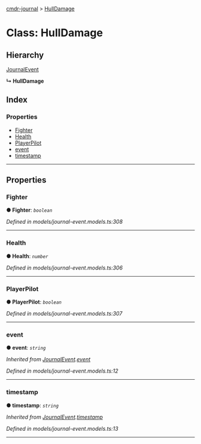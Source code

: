 [cmdr-journal](../README.md) > [HullDamage](../classes/hulldamage.md)



# Class: HullDamage

## Hierarchy


 [JournalEvent](journalevent.md)

**↳ HullDamage**







## Index

### Properties

* [Fighter](hulldamage.md#fighter)
* [Health](hulldamage.md#health)
* [PlayerPilot](hulldamage.md#playerpilot)
* [event](hulldamage.md#event)
* [timestamp](hulldamage.md#timestamp)



---
## Properties
<a id="fighter"></a>

###  Fighter

**●  Fighter**:  *`boolean`* 

*Defined in models/journal-event.models.ts:308*





___

<a id="health"></a>

###  Health

**●  Health**:  *`number`* 

*Defined in models/journal-event.models.ts:306*





___

<a id="playerpilot"></a>

###  PlayerPilot

**●  PlayerPilot**:  *`boolean`* 

*Defined in models/journal-event.models.ts:307*





___

<a id="event"></a>

###  event

**●  event**:  *`string`* 

*Inherited from [JournalEvent](journalevent.md).[event](journalevent.md#event)*

*Defined in models/journal-event.models.ts:12*





___

<a id="timestamp"></a>

###  timestamp

**●  timestamp**:  *`string`* 

*Inherited from [JournalEvent](journalevent.md).[timestamp](journalevent.md#timestamp)*

*Defined in models/journal-event.models.ts:13*





___


